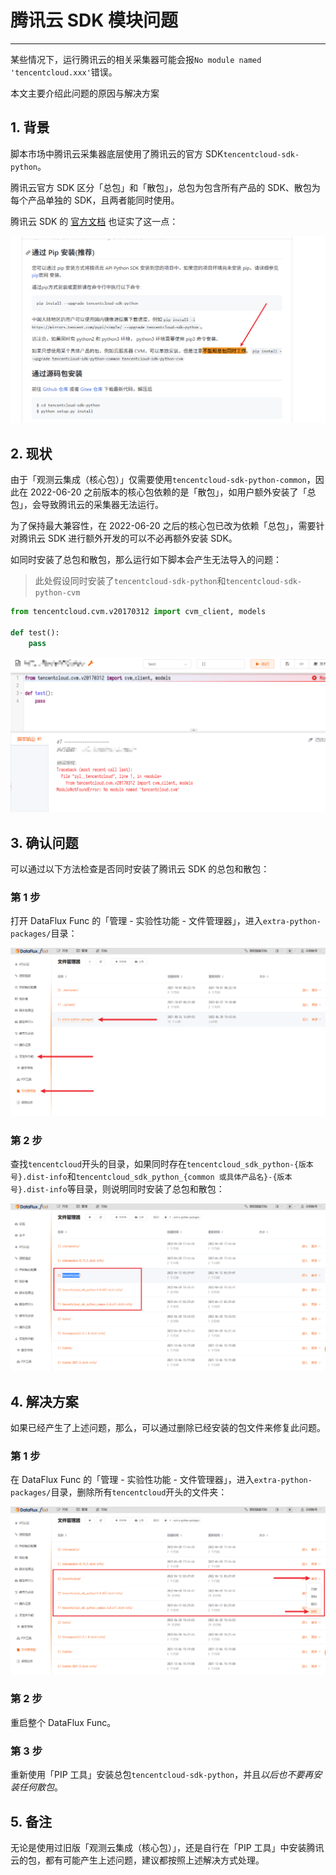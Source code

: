 # 腾讯云 SDK 模块问题
---


某些情况下，运行腾讯云的相关采集器可能会报`No module named 'tencentcloud.xxx'`错误。

本文主要介绍此问题的原因与解决方案

## 1. 背景

脚本市场中腾讯云采集器底层使用了腾讯云的官方 SDK`tencentcloud-sdk-python`。

腾讯云官方 SDK 区分「总包」和「散包」，总包为包含所有产品的 SDK、散包为每个产品单独的 SDK，且两者能同时使用。

腾讯云 SDK 的 [官方文档](https://github.com/TencentCloud/tencentcloud-sdk-python#%E9%80%9A%E8%BF%87-pip-%E5%AE%89%E8%A3%85%E6%8E%A8%E8%8D%90) 也证实了这一点：

![](script-market-guance-tencentcloud-sdk-module-issue/tencentcloud-sdk-bug.png)

## 2. 现状

由于「观测云集成（核心包）」仅需要使用`tencentcloud-sdk-python-common`，因此在 2022-06-20 之前版本的核心包依赖的是「散包」，如用户额外安装了「总包」，会导致腾讯云的采集器无法运行。

为了保持最大兼容性，在 2022-06-20 之后的核心包已改为依赖「总包」，需要针对腾讯云 SDK 进行额外开发的可以不必再额外安装 SDK。

如同时安装了总包和散包，那么运行如下脚本会产生无法导入的问题：

> 此处假设同时安装了`tencentcloud-sdk-python`和`tencentcloud-sdk-python-cvm`

~~~python
from tencentcloud.cvm.v20170312 import cvm_client, models

def test():
    pass
~~~

![](script-market-guance-tencentcloud-sdk-module-issue/import-error.png)

## 3. 确认问题

可以通过以下方法检查是否同时安装了腾讯云 SDK 的总包和散包：

### 第 1 步

打开 DataFlux Func 的「管理 - 实验性功能 - 文件管理器」，进入`extra-python-packages/`目录：

![](script-market-guance-tencentcloud-sdk-module-issue/open-file-manager.png)

### 第 2 步

查找`tencentcloud`开头的目录，如果同时存在`tencentcloud_sdk_python-{版本号}.dist-info`和`tencentcloud_sdk_python_{common 或具体产品名}-{版本号}.dist-info`等目录，则说明同时安装了总包和散包：

![](script-market-guance-tencentcloud-sdk-module-issue/find-package-folder-in-file-manager.png)

## 4. 解决方案

如果已经产生了上述问题，那么，可以通过删除已经安装的包文件来修复此问题。

### 第 1 步

在 DataFlux Func 的「管理 - 实验性功能 - 文件管理器」，进入`extra-python-packages/`目录，删除所有`tencentcloud`开头的文件夹：

![](script-market-guance-tencentcloud-sdk-module-issue/delete-package-folder.png)

### 第 2 步

重启整个 DataFlux Func。

### 第 3 步

重新使用「PIP 工具」安装总包`tencentcloud-sdk-python`，并且*以后也不要再安装任何散包*。

## 5. 备注

无论是使用过旧版「观测云集成（核心包）」，还是自行在「PIP 工具」中安装腾讯云的包，都有可能产生上述问题，建议都按照上述解决方式处理。
